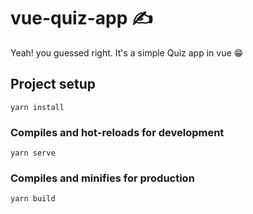 # vue-quiz-app ✍️
Yeah! you guessed right. It's a simple Quiz app in vue 😁 

## Project setup
```
yarn install
```

### Compiles and hot-reloads for development
```
yarn serve
```

### Compiles and minifies for production
```
yarn build
```
